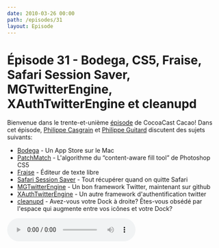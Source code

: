 ```yaml
---
date: 2010-03-26 00:00
path: /episodes/31
layout: Episode
---
```

# Épisode 31 - Bodega, CS5, Fraise, Safari Session Saver, MGTwitterEngine, XAuthTwitterEngine et cleanupd
<p>Bienvenue dans le trente-et-unième <a href="https://cacaocast.com/media/cacaocast_31.mp3" title="CocoaCast Cacao Episode 31">épisode</a> de CocoaCast Cacao! Dans cet épisode, <a href="http://www.twitter.com/philippec" title="Philippe Casgrain sur Twitter">Philippe Casgrain</a> et <a href="http://www.twitter.com/philippeguitard" title="Philippe Guitard sur Twitter">Philippe Guitard</a> discutent des sujets suivants:</p>
<ul><li><a href="http://www.appbodega.com/" title="Bodega">Bodega</a> - Un App Store sur le Mac</li>
<li><a href="http://www.cs.princeton.edu/gfx/pubs/Barnes_2009_PAR/index.php" title="PatchMatch">PatchMatch</a> - L'algorithme du &ldquo;content-aware fill tool&rdquo; de Photoshop CS5</li>
<li><a href="http://github.com/jfmoy/Fraise" title="Fraise">Fraise</a> - Éditeur de texte libre</li>
<li><a href="http://rentzsch.tumblr.com/post/451620223/safarisessionsaver-1-2" title="Safari Session Saver">Safari Session Saver</a> - Tout récupérer quand on quitte Safari</li>
<li><a href="http://github.com/mattgemmell/MGTwitterEngine" title="MGTwitterEngine">MGTwitterEngine</a> - Un bon framework Twitter, maintenant sur github</li>
<li><a href="http://github.com/aral/XAuthTwitterEngine" title="XAuthTwitterEngine">XAuthTwitterEngine</a> - Un autre framework d'authentification twitter</li>
<li><a href="http://stevenf.tumblr.com/post/439430097/i-am-one-of-those-dock-on-the-right-weirdos-and-i" title="cleanupd">cleanupd</a> - Avez-vous votre Dock à droite? Êtes-vous obsédé par l'espace qui augmente entre vos icônes et votre Dock?</li>
</ul>
<p><audio controls><source src="https://cacaocast.com/media/cacaocast_31.mp3" type="audio/mpeg"><source src="https://cacaocast.com/media/cacaocast_31.mp3" type="audio/mp4">Votre navigateur ne supporte pas l'élément audio / Your browser does not support the audio element.</audio></p>
